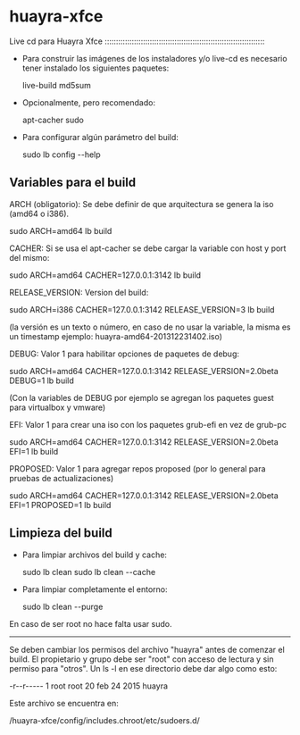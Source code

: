 # huayra-xfce
Live cd para Huayra Xfce
:::::::::::::::::::::::::::::::::::::::::::::::::::::::::::::::::::::::
* Para construir las imágenes de los instaladores y/o live-cd
  es necesario tener instalado los siguientes paquetes:

  live-build
  md5sum

* Opcionalmente, pero recomendado:

  apt-cacher
  sudo

* Para configurar algún parámetro del build:

  sudo lb config --help

Variables para el build
-----------------------

ARCH (obligatorio): Se debe definir de que arquitectura se genera la iso (amd64 o i386).

  sudo ARCH=amd64 lb build

CACHER: Si se usa el apt-cacher se debe cargar la variable con host y port del mismo:

  sudo ARCH=amd64 CACHER=127.0.0.1:3142 lb build

RELEASE_VERSION: Version del build:

  sudo ARCH=i386 CACHER=127.0.0.1:3142 RELEASE_VERSION=3 lb build

  (la versión es un texto o número, en caso de no usar la variable, la misma es un timestamp
   ejemplo: huayra-amd64-201312231402.iso)

DEBUG: Valor 1 para habilitar opciones de paquetes de debug:

  sudo ARCH=amd64 CACHER=127.0.0.1:3142 RELEASE_VERSION=2.0beta DEBUG=1 lb build

  (Con la variables de DEBUG por ejemplo se agregan los paquetes guest para virtualbox y vmware)

EFI: Valor 1 para crear una iso con los paquetes grub-efi en vez de grub-pc

  sudo ARCH=amd64 CACHER=127.0.0.1:3142 RELEASE_VERSION=2.0beta EFI=1 lb build

PROPOSED: Valor 1 para agregar repos proposed (por lo general para pruebas de actualizaciones)

  sudo ARCH=amd64 CACHER=127.0.0.1:3142 RELEASE_VERSION=2.0beta EFI=1 PROPOSED=1 lb build

Limpieza del build
------------------

* Para limpiar archivos del build y cache:

  sudo lb clean
  sudo lb clean --cache

* Para limpiar completamente el entorno:

  sudo lb clean --purge

En caso de ser root no hace falta usar sudo.

---------------------------------------------------------

Se deben cambiar los permisos del archivo "huayra" antes de comenzar el build. 
El propietario y grupo debe ser "root" con acceso de lectura y sin permiso para "otros". 
Un ls -l en ese directorio debe dar algo como esto:

-r--r----- 1 root root 20 feb 24  2015 huayra

Este archivo se encuentra en:

/huayra-xfce/config/includes.chroot/etc/sudoers.d/
